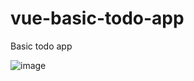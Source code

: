 # vue-basic-todo-app
Basic todo app

![image](https://user-images.githubusercontent.com/22068429/200039539-93c36ee4-207c-4425-8f92-0de365e9d7a5.png)
